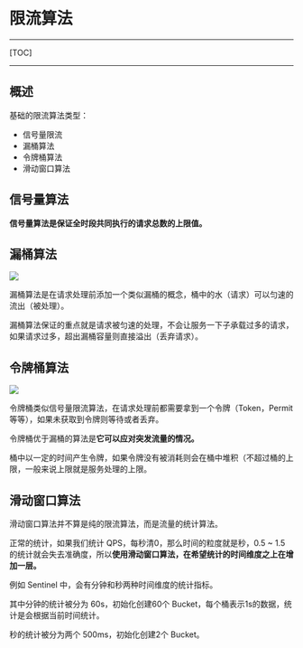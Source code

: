 # 限流算法

---

[TOC]

---



## 概述

基础的限流算法类型：

- 信号量限流
- 漏桶算法
- 令牌桶算法
- 滑动窗口算法



## 信号量算法

**信号量算法是保证全时段共同执行的请求总数的上限值。**





## 漏桶算法

![](../../Desktop/%E6%BC%8F%E6%A1%B6%E7%AE%97%E6%B3%95.jpeg)

漏桶算法是在请求处理前添加一个类似漏桶的概念，桶中的水（请求）可以匀速的流出（被处理）。

漏桶算法保证的重点就是请求被匀速的处理，不会让服务一下子承载过多的请求，如果请求过多，超出漏桶容量则直接溢出（丢弃请求）。

## 令牌桶算法

![](../../Desktop/%E4%BB%A4%E7%89%8C%E6%A1%B6%E7%AE%97%E6%B3%95.jpeg)

令牌桶类似信号量限流算法，在请求处理前都需要拿到一个令牌（Token，Permit 等等），如果未获取到令牌则等待或者丢弃。

令牌桶优于漏桶的算法是**它可以应对突发流量的情况。**

桶中以一定的时间产生令牌，如果令牌没有被消耗则会在桶中堆积（不超过桶的上限，一般来说上限就是服务处理的上限。

## 滑动窗口算法

滑动窗口算法并不算是纯的限流算法，而是流量的统计算法。

正常的统计，如果我们统计 QPS，每秒清0，那么时间的粒度就是秒，0.5 ~ 1.5 的统计就会失去准确度，所以**使用滑动窗口算法，在希望统计的时间维度之上在增加一层。**

例如 Sentinel 中，会有分钟和秒两种时间维度的统计指标。

其中分钟的统计被分为 60s，初始化创建60个 Bucket，每个桶表示1s的数据，统计是会根据当前时间统计。

秒的统计被分为两个 500ms，初始化创建2个 Bucket。



